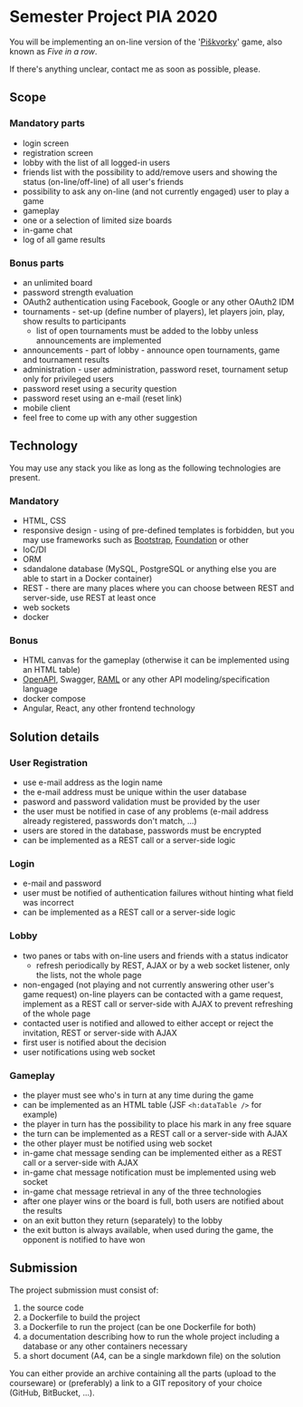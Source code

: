 # Semester Project PIA 2020

You will be implementing an on-line version of the
'[Piškvorky](https://cs.wikipedia.org/wiki/Pi%C5%A1kvorky)' game,
also known as *Five in a row*.

If there's anything unclear, contact me as soon as possible, please.

## Scope

### Mandatory parts

* login screen
* registration screen
* lobby with the list of all logged-in users
* friends list with the possibility to add/remove users and showing the status
(on-line/off-line) of all user's friends
* possibility to ask any on-line (and not currently engaged) user to play a game
* gameplay
* one or a selection of limited size boards
* in-game chat
* log of all game results

### Bonus parts

* an unlimited board
* password strength evaluation
* OAuth2 authentication using Facebook, Google or any other OAuth2 IDM
* tournaments - set-up (define number of players), let players join, play, show
results to participants
  - list of open tournaments must be added to the lobby unless announcements 
	are implemented
* announcements - part of lobby - announce open tournaments, game and tournament results
* administration - user administration, password reset, tournament setup only for privileged
users
* password reset using a security question
* password reset using an e-mail (reset link)
* mobile client
* feel free to come up with any other suggestion

## Technology

You may use any stack you like as long as the following technologies
are present.

### Mandatory

* HTML, CSS
* responsive design - using of pre-defined templates is forbidden, but you
may use frameworks such as [Bootstrap](https://getbootstrap.com/),
[Foundation](https://get.foundation/) or other
* IoC/DI
* ORM
* sdandalone database (MySQL, PostgreSQL or anything else you are able to
start in a Docker container)
* REST - there are many places where you can choose between REST and server-side, use REST
at least once
* web sockets
* docker

### Bonus

* HTML canvas for the gameplay (otherwise it can be implemented using an HTML table)
* [OpenAPI](https://swagger.io/specification/), Swagger, [RAML](https://raml.org/)
or any other API modeling/specification language
* docker compose
* Angular, React, any other frontend technology

## Solution details

### User Registration

* use e-mail address as the login name
* the e-mail address must be unique within the user database
* pasword and password validation must be provided by the user
* the user must be notified in case of any problems (e-mail address already
registered, passwords don't match, ...)
* users are stored in the database, passwords must be encrypted
* can be implemented as a REST call or a server-side logic

### Login

* e-mail and password
* user must be notified of authentication failures without hinting what field was incorrect
* can be implemented as a REST call or a server-side logic

### Lobby

* two panes or tabs with on-line users and friends with a status indicator
  - refresh periodically by REST, AJAX or by a web socket listener, only the lists, not the whole page
* non-engaged (not playing and not currently answering other user's game request) on-line players
can be contacted with a game request, implement as a REST call or server-side with AJAX to prevent
refreshing of the whole page
* contacted user is notified and allowed to either accept or reject the invitation, REST or server-side
with AJAX
* first user is notified about the decision
* user notifications using web socket

### Gameplay

* the player must see who's in turn at any time during the game
* can be implemented as an HTML table (JSF `<h:dataTable />` for example)
* the player in turn has the possibility to place his mark in any free square
* the turn can be implemented as a REST call or a server-side with AJAX
* the other player must be notified using web socket
* in-game chat message sending can be implemented either as a REST call or a server-side with AJAX
* in-game chat message notification must be implemented using web socket
* in-game chat message retrieval in any of the three technologies
* after one player wins or the board is full, both users are notified about the results
* on an exit button they return (separately) to the lobby
* the exit button is always available, when used during the game, the opponent is
notified to have won

## Submission

The project submission must consist of:

1. the source code
2. a Dockerfile to build the project
3. a Dockerfile to run the project (can be one Dockerfile for both)
4. a documentation describing how to run the whole project including a database
or any other containers necessary
5. a short document (A4, can be a single markdown file) on the solution

You can either provide an archive containing all the parts (upload to the courseware)
or (preferably) a link to a GIT repository of your choice (GitHub, BitBucket, ...).